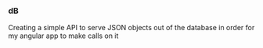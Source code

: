 ### dB

Creating a simple API to serve JSON objects out of the database in order for my angular app to make calls on it